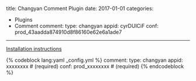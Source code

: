 title: Changyan Comment Plugin
date: 2017-01-01
categories:
- Plugins
- Comment
comment:
    type: changyan
    appid: cyrDUlCiF
    conf: prod_43aadda874910d8f86160e62e6a1ade7
---

[Installation instructions](http://changyan.kuaizhan.com/install/code/pc)

{% codeblock lang:yaml _config.yml %}
comment:
    type: changyan
    appid: xxxxxxxx         # (required)
    conf: prod_xxxxxxxx     # (required)
{% endcodeblock %}